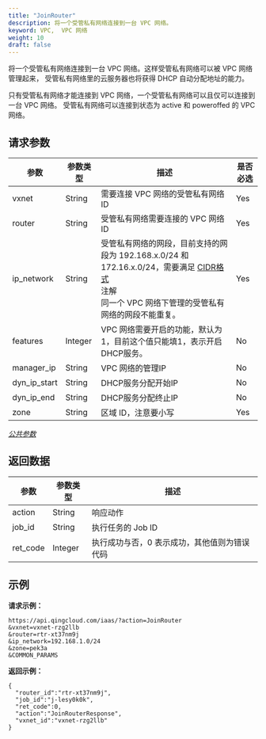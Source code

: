 ```yaml
---
title: "JoinRouter"
description: 将一个受管私有网络连接到一台 VPC 网络。
keyword: VPC,  VPC 网络
weight: 10
draft: false
---
```


将一个受管私有网络连接到一台 VPC 网络。这样受管私有网络可以被 VPC 网络管理起来， 受管私有网络里的云服务器也将获得 DHCP 自动分配地址的能力。

只有受管私有网络才能连接到 VPC 网络，一个受管私有网络可以且仅可以连接到一台 VPC 网络。 受管私有网络可以连接到状态为 active 和 poweroffed 的 VPC 网络。

## 请求参数

| 参数 | 参数类型 | 描述 | 是否必选 |
| --- | --- | --- | --- |
| vxnet | String | 需要连接 VPC 网络的受管私有网络ID | Yes |
| router | String | 受管私有网络需要连接的 VPC 网络ID | Yes |
| ip_network | String | 受管私有网络的网段，目前支持的网段为 192.168.x.0/24 和 172.16.x.0/24，需要满足 [CIDR格式](http://en.wikipedia.org/wiki/Classless_Inter-Domain_Routing)<br/>注解<br/>同一个 VPC 网络下管理的受管私有网络的网段不能重复。 | Yes |
| features | Integer |  VPC 网络需要开启的功能，默认为1，目前这个值只能填1，表示开启DHCP服务。 | No |
| manager_ip | String |  VPC 网络的管理IP | No |
| dyn_ip_start | String | DHCP服务分配开始IP | No |
| dyn_ip_end | String | DHCP服务分配终止IP | No |
| zone | String | 区域 ID，注意要小写 | Yes |

[_公共参数_](../../get_api/parameters/)

## 返回数据

| 参数 | 参数类型 | 描述 |
| --- | --- | --- |
| action | String | 响应动作 |
| job_id | String | 执行任务的 Job ID |
| ret_code | Integer | 执行成功与否，0 表示成功，其他值则为错误代码 |

## 示例

**请求示例：**

```
https://api.qingcloud.com/iaas/?action=JoinRouter
&vxnet=vxnet-rzg2llb
&router=rtr-xt37nm9j
&ip_network=192.168.1.0/24
&zone=pek3a
&COMMON_PARAMS
```

**返回示例：**

```
{
  "router_id":"rtr-xt37nm9j",
  "job_id":"j-lesy0k0k",
  "ret_code":0,
  "action":"JoinRouterResponse",
  "vxnet_id":"vxnet-rzg2llb"
}
```
